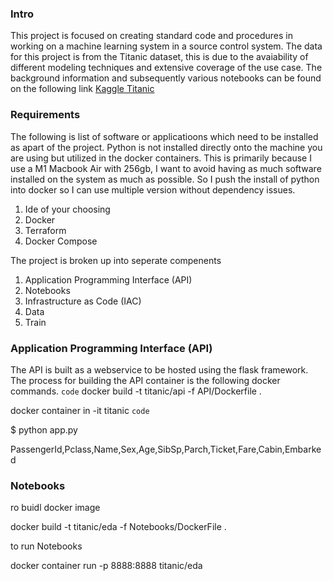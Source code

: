 ### Intro ###

This project is focused on creating standard code and procedures in working on a machine learning system in a source control system. The data for this project is from the Titanic dataset, this is due to the avaiability of different modeling techniques and extensive coverage of the use case. The background information and subsequently various notebooks can be found on the following link [Kaggle Titanic](https://www.kaggle.com/c/titanic)


### Requirements ###

The following is  list of software or applicatioons which need to be installed as apart of the project. Python is not installed directly onto the machine you are using but utilized in the docker containers. This is primarily because I use a M1 Macbook Air with 256gb, I want to avoid having as much software installed on the system as much as possible. So I push the install of python into docker so I can use multiple version without dependency issues. 

1. Ide of your choosing
2. Docker
3. Terraform
4. Docker Compose

The project is broken up into seperate compenents 

1. Application Programming Interface (API)
2. Notebooks
3. Infrastructure as Code (IAC)
4. Data
5. Train



### Application Programming Interface (API) ###

The API is built as a webservice to be hosted using the flask framework. The process for building the API container is the following docker commands. 
`code`
docker build -t titanic/api -f API/Dockerfile . 

docker container in -it titanic
`code`


$ python app.py




PassengerId,Pclass,Name,Sex,Age,SibSp,Parch,Ticket,Fare,Cabin,Embarked


### Notebooks ###

ro buidl docker image

docker build -t titanic/eda -f Notebooks/DockerFile . 


to run Notebooks 


docker container run -p 8888:8888 titanic/eda